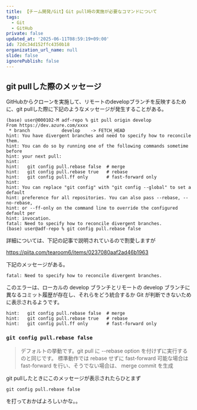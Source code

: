 ```yaml
---
title: 【チーム開発/Git】Git pull時の実施が必要なコマンドについて
tags:
  - Git
  - GitHub
private: false
updated_at: '2025-06-11T08:59:19+09:00'
id: 72dc34d152ffc4350b18
organization_url_name: null
slide: false
ignorePublish: false
---
```

## git pullした際のメッセージ
GitHubからクローンを実施して、リモートのdevelopブランチを反映するために、git pullした際に下記のようなメッセージが発生することがある。

```shell
(base) user@000102-M adf-repo % git pull origin develop
From https://dev.azure.com/xxxx
 * branch            develop    -> FETCH_HEAD
hint: You have divergent branches and need to specify how to reconcile them.
hint: You can do so by running one of the following commands sometime before
hint: your next pull:
hint:
hint:   git config pull.rebase false  # merge
hint:   git config pull.rebase true   # rebase
hint:   git config pull.ff only       # fast-forward only
hint:
hint: You can replace "git config" with "git config --global" to set a default
hint: preference for all repositories. You can also pass --rebase, --no-rebase,
hint: or --ff-only on the command line to override the configured default per
hint: invocation.
fatal: Need to specify how to reconcile divergent branches.
(base) user@adf-repo % git config pull.rebase false
```

詳細については、下記の記事で説明されているので割愛しますが

https://qiita.com/tearoom6/items/0237080aaf2ad46b1963

下記のメッセージがある。

```
fatal: Need to specify how to reconcile divergent branches.
```

このエラーは、ローカルの develop ブランチとリモートの develop ブランチに異なるコミット履歴が存在し、それらをどう統合するか Git が判断できないために表示されるようです。

```
hint:   git config pull.rebase false  # merge
hint:   git config pull.rebase true   # rebase
hint:   git config pull.ff only       # fast-forward only
```

### `git config pull.rebase false`

>デフォルトの挙動です。git pull に --rebase option を付けずに実行するのと同じです。
標準動作では rebase せずに fast-forward 可能な場合は fast-forward を行い、そうでない場合は、 merge commit を生成

git pullしたときにこのメッセージが表示されたらひとまず
```
git config pull.rebase false
```
を打っておかばよろしいかな。。
